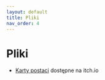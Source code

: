 ```yaml
---
layout: default
title: Pliki
nav_order: 4
---
```

# Pliki

- [Karty postaci](https://oskarswida.itch.io/cairn-rpg-charsheets) dostępne na itch.io
